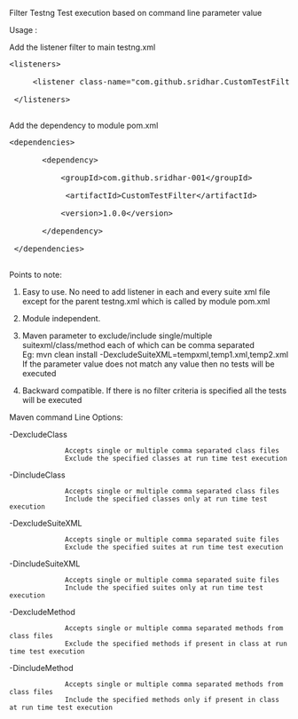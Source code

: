 
Filter Testng Test execution based on command line parameter value

Usage :

Add the listener filter to main testng.xml<br>
<pre>
&lt;listeners&gt;<br>
     &lt;listener class-name="com.github.sridhar.CustomTestFilter"/&gt;<br>
 &lt;/listeners&gt;<br>
</pre>

Add the dependency to module pom.xml<br>
<pre>
&lt;dependencies&gt;<br>
       &lt;dependency><br>
           &lt;groupId&gt;com.github.sridhar-001&lt;/groupId&gt;<br>
            &lt;artifactId&gt;CustomTestFilter&lt;/artifactId&gt;<br>
           &lt;version&gt;1.0.0&lt;/version&gt;<br>
       &lt;/dependency&gt;<br>
 &lt;/dependencies&gt;<br>
</pre>
 Points to note:
 1) Easy to use. No need to add listener in each and every suite xml file except for the parent testng.xml which is called by module pom.xml<br>
 
 2) Module independent.<br>
 
 3) Maven parameter to exclude/include single/multiple suitexml/class/method each of which can be comma separated<br>
 Eg: mvn clean install -DexcludeSuiteXML=tempxml,temp1.xml,temp2.xml<br>
       If the parameter value does not match any value then no tests will be executed<br>
       
 4) Backward compatible. If there is no filter criteria is specified all the tests will be executed<br>

Maven command Line Options:

-DexcludeClass

                  Accepts single or multiple comma separated class files
				  Exclude the specified classes at run time test execution

-DincludeClass

                  Accepts single or multiple comma separated class files
				  Include the specified classes only at run time test execution

-DexcludeSuiteXML

                  Accepts single or multiple comma separated suite files
				  Exclude the specified suites at run time test execution

-DincludeSuiteXML

                  Accepts single or multiple comma separated suite files
				  Include the specified suites only at run time test execution

-DexcludeMethod

                  Accepts single or multiple comma separated methods from class files
				  Exclude the specified methods if present in class at run time test execution

-DincludeMethod

                  Accepts single or multiple comma separated methods from class files
				  Include the specified methods only if present in class at run time test execution




